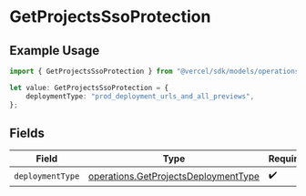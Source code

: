 # GetProjectsSsoProtection

## Example Usage

```typescript
import { GetProjectsSsoProtection } from "@vercel/sdk/models/operations";

let value: GetProjectsSsoProtection = {
    deploymentType: "prod_deployment_urls_and_all_previews",
};
```

## Fields

| Field                                                                                        | Type                                                                                         | Required                                                                                     | Description                                                                                  |
| -------------------------------------------------------------------------------------------- | -------------------------------------------------------------------------------------------- | -------------------------------------------------------------------------------------------- | -------------------------------------------------------------------------------------------- |
| `deploymentType`                                                                             | [operations.GetProjectsDeploymentType](../../models/operations/getprojectsdeploymenttype.md) | :heavy_check_mark:                                                                           | N/A                                                                                          |